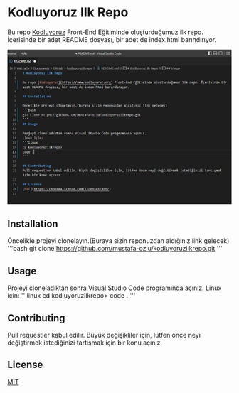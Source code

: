 # Kodluyoruz Ilk Repo

Bu repo [Kodluyoruz](https://www.kodluyoruz.org) Front-End Eğitiminde oluşturduğumuz ilk repo. İçerisinde bir adet README dosyası, bir adet de index.html barındırıyor.

![Kodluyoruz ilk repo!](https://github.com/mustafa-ozlu/kodluyoruzilkrepo/blob/main/ilkrepo.png "Kodluyoruz İlk repo")


## Installation

Öncelikle projeyi clonelayın.(Buraya sizin reponuzdan aldığınız link gelecek)
'''bash
git clone https://github.com/mustafa-ozlu/kodluyoruzilkrepo.git
'''
## Usage

Projeyi cloneladıktan sonra Visual Studio Code programında açınız.
Linux için:
'''linux
cd kodluyoruzilkrepo>
code .
'''

## Contributing
Pull requestler kabul edilir. Büyük değişikliler için, lütfen önce neyi değiştirmek istediğinizi tartışmak için bir konu açınız.

## License
[MIT](https://choosealicense.com/licenses/mit/)
